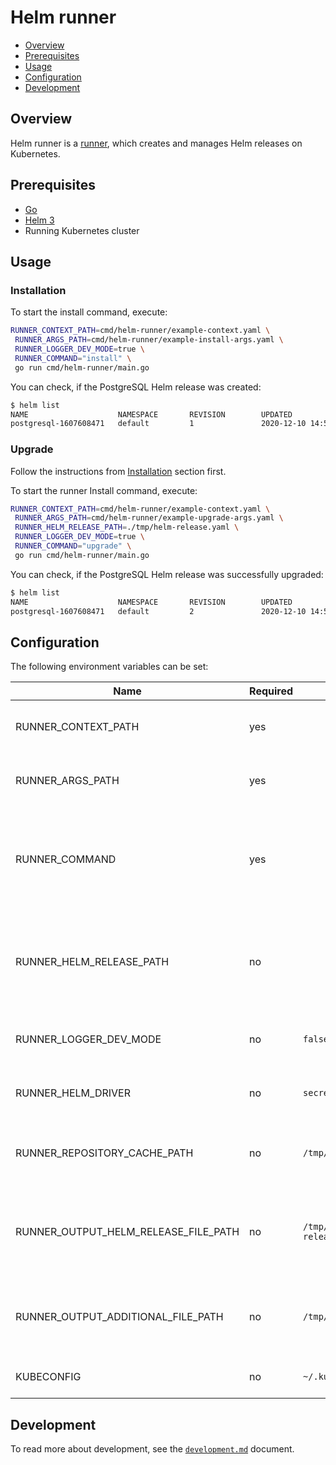 # Helm runner

- [Overview](#overview)
- [Prerequisites](#prerequisites)
- [Usage](#usage)
- [Configuration](#configuration)
- [Development](#development)

## Overview

Helm runner is a [runner](../../docs/runner.md), which creates and manages Helm releases on Kubernetes.

## Prerequisites

- [Go](https://golang.org)
- [Helm 3](https://helm.sh/docs/intro/install/)
- Running Kubernetes cluster

## Usage

### Installation

To start the install command, execute:
```bash
RUNNER_CONTEXT_PATH=cmd/helm-runner/example-context.yaml \
 RUNNER_ARGS_PATH=cmd/helm-runner/example-install-args.yaml \
 RUNNER_LOGGER_DEV_MODE=true \
 RUNNER_COMMAND="install" \
 go run cmd/helm-runner/main.go
```

You can check, if the PostgreSQL Helm release was created:
```bash
$ helm list
NAME                    NAMESPACE       REVISION        UPDATED                                 STATUS       CHART                    APP VERSION
postgresql-1607608471   default         1               2020-12-10 14:54:34.882358554 +0100 CET deployed     postgresql-10.1.3        11.10.0 
```

### Upgrade

Follow the instructions from [Installation](#installation) section first.

To start the runner Install command, execute:
```bash
RUNNER_CONTEXT_PATH=cmd/helm-runner/example-context.yaml \
 RUNNER_ARGS_PATH=cmd/helm-runner/example-upgrade-args.yaml \
 RUNNER_HELM_RELEASE_PATH=./tmp/helm-release.yaml \
 RUNNER_LOGGER_DEV_MODE=true \
 RUNNER_COMMAND="upgrade" \
 go run cmd/helm-runner/main.go
```

You can check, if the PostgreSQL Helm release was successfully upgraded:
```bash
$ helm list
NAME                    NAMESPACE       REVISION        UPDATED                                 STATUS       CHART                    APP VERSION
postgresql-1607608471   default         2               2020-12-10 14:54:34.882358554 +0100 CET deployed     postgresql-10.1.3        11.10.0 
```

## Configuration

The following environment variables can be set:

| Name                                 | Required | Default                  | Description                                                                    |
|--------------------------------------|----------|--------------------------|--------------------------------------------------------------------------------|
| RUNNER_CONTEXT_PATH                  | yes      |                          | Path to the YAML file with runner context                                      |
| RUNNER_ARGS_PATH                     | yes      |                          | Path to the YAML file with input arguments                                     |
| RUNNER_COMMAND                       | yes      |                          | Selected Helm Runner's command (currently supported: `install`, `upgrade`)     |
| RUNNER_HELM_RELEASE_PATH             | no       |                          | Path to the YAML file with Helm Release. Applicable only for `upgrade` command |
| RUNNER_LOGGER_DEV_MODE               | no       | `false`                  | Enable additional log messages                                                 |
| RUNNER_HELM_DRIVER                   | no       | `secrets`                | Set Helm backend storage driver                                                |
| RUNNER_REPOSITORY_CACHE_PATH         | no       | `/tmp/helm`              | Set the path to the repository cache directory                                 |
| RUNNER_OUTPUT_HELM_RELEASE_FILE_PATH | no       | `/tmp/helm-release.yaml` | Defines path under which the Helm release artifacts is saved                   |
| RUNNER_OUTPUT_ADDITIONAL_FILE_PATH   | no       | `/tmp/additional.yaml`   | Defines path under which the additional output is saved                        |
| KUBECONFIG                           | no       | `~/.kube/config`         | Path to kubeconfig file                                                        |



## Development

To read more about development, see the [`development.md`](../../docs/development.md) document.
